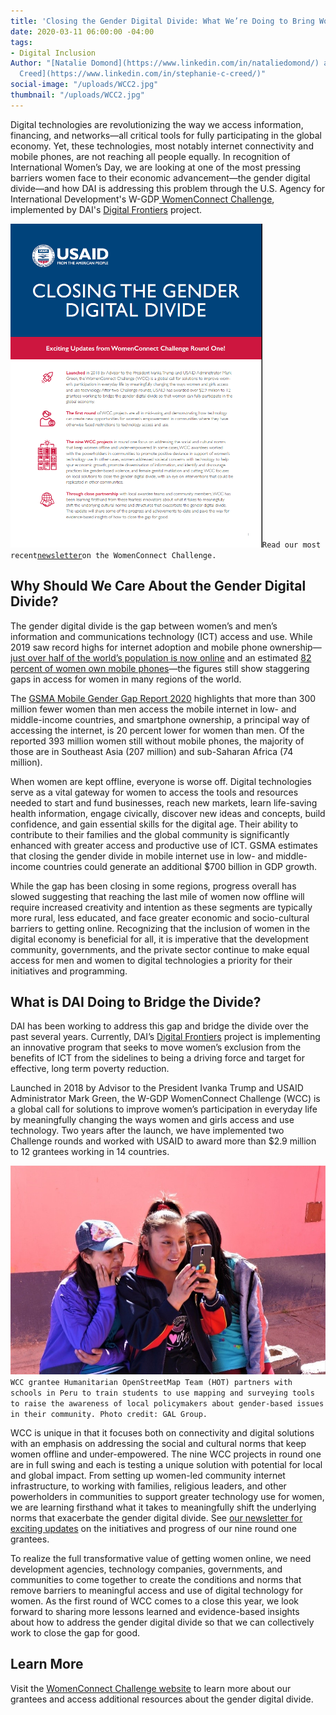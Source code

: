 ```yaml
---
title: 'Closing the Gender Digital Divide: What We’re Doing to Bring Women Online'
date: 2020-03-11 06:00:00 -04:00
tags:
- Digital Inclusion
Author: "[Natalie Domond](https://www.linkedin.com/in/nataliedomond/) and [Stephanie
  Creed](https://www.linkedin.com/in/stephanie-c-creed/)"
social-image: "/uploads/WCC2.jpg"
thumbnail: "/uploads/WCC2.jpg"
---
```


Digital technologies are revolutionizing the way we access information, financing, and networks—all critical tools for fully participating in the global economy. Yet, these technologies, most notably internet connectivity and mobile phones, are not reaching all people equally. In recognition of International Women’s Day, we are looking at one of the most pressing barriers women face to their economic advancement—the gender digital divide—and how DAI is addressing this problem through the U.S. Agency for International Development's W-GDP[ WomenConnect Challenge](https://womenconnectchallenge.s3.amazonaws.com/media/uploads/newsletter_final.pdf), implemented by DAI's [Digital Frontiers](https://www.dai.com/our-work/projects/worldwide-digital-frontiers-df) project.

![WCC.png](/uploads/WCC.png)`Read our most recent`[`newsletter`](https://womenconnectchallenge.s3.amazonaws.com/media/uploads/newsletter_final.pdf)`on the WomenConnect Challenge.`

<!--more-->

## Why Should We Care About the Gender Digital Divide?

The gender digital divide is the gap between women’s and men’s information and communications technology (ICT) access and use. While 2019 saw record highs for internet adoption and mobile phone ownership—[just over half of the world’s population is now online](https://www.itu.int/dms_pub/itu-s/opb/pol/S-POL-BROADBAND.20-2019-PDF-E.pdf) and an estimated [82 percent of women own mobile phones](https://www.gsma.com/mobilefordevelopment/wp-content/uploads/2020/02/GSMA-The-Mobile-Gender-Gap-Report-2020.pdf)—the figures still show staggering gaps in access for women in many regions of the world.

The [GSMA Mobile Gender Gap Report 2020](https://www.gsma.com/mobilefordevelopment/wp-content/uploads/2020/02/GSMA-The-Mobile-Gender-Gap-Report-2020.pdf) highlights that more than 300 million fewer women than men access the mobile internet in low- and middle-income countries, and smartphone ownership, a principal way of accessing the internet, is 20 percent lower for women than men. Of the reported 393 million women still without mobile phones, the majority of those are in Southeast Asia (207 million) and sub-Saharan Africa (74 million).

When women are kept offline, everyone is worse off. Digital technologies serve as a vital gateway for women to access the tools and resources needed to start and fund businesses, reach new markets, learn life-saving health information, engage civically, discover new ideas and concepts, build confidence, and gain essential skills for the digital age. Their ability to contribute to their families and the global community is significantly enhanced with greater access and productive use of ICT. GSMA estimates that closing the gender divide in mobile internet use in low- and middle- income countries could generate an additional $700 billion in GDP growth.

While the gap has been closing in some regions, progress overall has slowed suggesting that reaching the last mile of women now offline will require increased creativity and intention as these segments are typically more rural, less educated, and face greater economic and socio-cultural barriers to getting online. Recognizing that the inclusion of women in the digital economy is beneficial for all, it is imperative that the development community, governments, and the private sector continue to make equal access for men and women to digital technologies a priority for their initiatives and programming.

## What is DAI Doing to Bridge the Divide?

DAI has been working to address this gap and bridge the divide over the past several years. Currently, DAI’s [Digital Frontiers](https://www.dai.com/our-work/projects/worldwide-digital-frontiers-df) project is implementing an innovative program that seeks to move women’s exclusion from the benefits of ICT from the sidelines to being a driving force and target for effective, long term poverty reduction.

Launched in 2018 by Advisor to the President Ivanka Trump and USAID Administrator Mark Green, the W-GDP WomenConnect Challenge (WCC) is a global call for solutions to improve women’s participation in everyday life by meaningfully changing the ways women and girls access and use technology. Two years after the launch, we have implemented two Challenge rounds and worked with USAID to award more than $2.9 million to 12 grantees working in 14 countries.

![WCC2.jpg](/uploads/WCC2.jpg)`WCC grantee Humanitarian OpenStreetMap Team (HOT) partners with schools in Peru to train students to use mapping and surveying tools to raise the awareness of local policymakers about gender-based issues in their community. Photo credit: GAL Group.`

WCC is unique in that it focuses both on connectivity and digital solutions with an emphasis on addressing the social and cultural norms that keep women offline and under-empowered. The nine WCC projects in round one are in full swing and each is testing a unique solution with potential for local and global impact. From setting up women-led community internet infrastructure, to working with families, religious leaders, and other powerholders in communities to support greater technology use for women, we are learning firsthand what it takes to meaningfully shift the underlying norms that exacerbate the gender digital divide. See [our newsletter for exciting updates](https://womenconnectchallenge.s3.amazonaws.com/media/uploads/newsletter_final.pdf) on the initiatives and progress of our nine round one grantees.

To realize the full transformative value of getting women online, we need development agencies, technology companies, governments, and communities to come together to create the conditions and norms that remove barriers to meaningful access and use of digital technology for women. As the first round of WCC comes to a close this year, we look forward to sharing more lessons learned and evidence-based insights about how to address the gender digital divide so that we can collectively work to close the gap for good.

## Learn More

Visit the [WomenConnect Challenge website](https://www.womenconnectchallenge.org/) to learn more about our grantees and access additional resources about the gender digital divide.